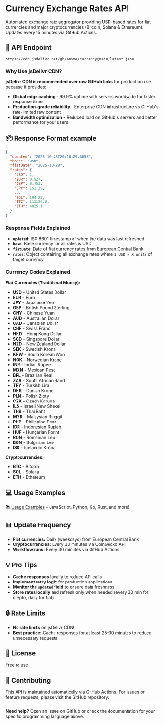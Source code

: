 # Currency Exchange Rates API

Automated exchange rate aggregator providing USD-based rates for fiat currencies and major cryptocurrencies (Bitcoin, Solana & Ethereum). Updates every 15 minutes via GitHub Actions.

## 🔡 API Endpoint

```
https://cdn.jsdelivr.net/gh/anvme/currency@main/latest.json
```

### Why Use jsDelivr CDN?

**jsDelivr CDN is recommended over raw GitHub links** for production use because it provides:
- **Global edge caching** - 99.9% uptime with servers worldwide for faster response times
- **Production-grade reliability** - Enterprise CDN infrastructure vs GitHub's rate-limited raw content
- **Bandwidth optimization** - Reduced load on GitHub's servers and better performance for your users


## 📦 Response Format example

```json
{
  "updated": "2025-10-28T20:10:29.665Z",
  "base": "USD",
  "fiatDate": "2025-10-28",
  "rates": {
    "USD": 1,
    "EUR": 0.927,
    "GBP": 0.753,
    "JPY": 152.29,
    ...
    "SOL": 194.25,
    "BTC": 113154.6,
    "ETH": 4025.1
  }
}
```

### Response Fields Explained

- **`updated`**: ISO 8601 timestamp of when the data was last refreshed
- **`base`**: Base currency for all rates is USD
- **`fiatDate`**: Date of fiat currency rates from European Central Bank
- **`rates`**: Object containing all exchange rates where `1 USD = X units` of target currency

### Currency Codes Explained

**Fiat Currencies (Traditional Money):**
- **USD** - United States Dollar
- **EUR** - Euro
- **JPY** - Japanese Yen
- **GBP** - British Pound Sterling
- **CNY** - Chinese Yuan
- **AUD** - Australian Dollar
- **CAD** - Canadian Dollar
- **CHF** - Swiss Franc
- **HKD** - Hong Kong Dollar
- **SGD** - Singapore Dollar
- **NZD** - New Zealand Dollar
- **SEK** - Swedish Krona
- **KRW** - South Korean Won
- **NOK** - Norwegian Krone
- **INR** - Indian Rupee
- **MXN** - Mexican Peso
- **BRL** - Brazilian Real
- **ZAR** - South African Rand
- **TRY** - Turkish Lira
- **DKK** - Danish Krone
- **PLN** - Polish Zloty
- **CZK** - Czech Koruna
- **ILS** - Israeli New Shekel
- **THB** - Thai Baht
- **MYR** - Malaysian Ringgit
- **PHP** - Philippine Peso
- **IDR** - Indonesian Rupiah
- **HUF** - Hungarian Forint
- **RON** - Romanian Leu
- **BGN** - Bulgarian Lev
- **ISK** - Icelandic Króna

**Cryptocurrencies:**
- **BTC** - Bitcoin
- **SOL** - Solana
- **ETH** - Ethereum

## 💻 Usage Examples
📚 [Usage Examples](usage-example.md) - JavaScript, Python, Go, Rust, and more!

## 📊 Update Frequency

- **Fiat currencies:** Daily (weekdays) from European Central Bank
- **Cryptocurrencies:** Every 30 minutes via CoinGecko API
- **Workflow runs:** Every 30 minutes via GitHub Actions

## 💡 Pro Tips

- **Cache responses** locally to reduce API calls
- **Implement retry logic** for production applications
- **Monitor the `updated` field** to ensure data freshness
- **Store rates locally** and refresh only when needed (every 30 min for crypto, daily for fiat)

## 🔒 Rate Limits

- **No rate limits** on jsDelivr CDN!
- **Best practice:** Cache responses for at least 25-30 minutes to reduce unnecessary requests

## 📄 License

Free to use

## 🤝 Contributing

This API is maintained automatically via GitHub Actions. For issues or feature requests, please visit the GitHub repository.

---

**Need help?** Open an issue on GitHub or check the documentation for your specific programming language above.
